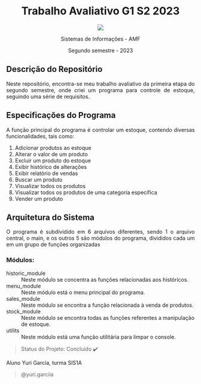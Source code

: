 # <h1 align="center"> **Trabalho Avaliativo G1 S2 2023** </h1>

<p align="center">
  <img src="https://s3.dualstack.us-east-2.amazonaws.com/pythondotorg-assets/media/community/logos/python-logo-only.png">
</p>



<p align="center">
  Sistemas de Informações - AMF
</p>
<p align="center">
  Segundo semestre - 2023
</p>

## **Descrição do Repositório**
<p align="justify"> Neste repositório, encontra-se meu trabalho avaliativo da primeira etapa do segundo semestre, onde criei um programa para controle de estoque, seguindo uma série de requisitos. </p


## <h2>**Especificações do Programa** </h2>
<p align="justify">  A função principal do programa é controlar um estoque, contendo diversas funcionalidades, tais como: </p>
<ol>
<li>Adicionar produtos ao estoque</li>
<li>Alterar o valor de um produto</li>
<li>Excluir um produto do estoque</li>
<li>Exibir histórico de alterações</li>
<li>Exibir relatório de vendas</li>
<li>Buscar um produto</li>
<li>Visualizar todos os produtos</li>
<li>Visualizar todos os produtos de uma categoria específica</li>
<li>Vender um produto</li>
</ol>

<h2> Arquitetura do Sistema </h2>
<p align="justify"> O programa é subdividido em 6 arquivos diferentes, sendo 1 o arquivo central, o main, e os outros 5 são módulos do programa, divididos cada um em um grupo de funções organizadas </p>
<h3>Módulos: </h3>
<dl>
  <dt>historic_module</dt>
    <dd>Neste módulo se concentra as funções relacionadas aos históricos.</dd>
  <dt>menu_module</dt>
    <dd>Neste módulo está o menu principal do programa.</dd>
  <dt>sales_module</dt>
    <dd>Neste módulo se encontra a função relacionada à venda de produtos.</dd>
  <dt>stock_module</dt>
    <dd>Neste módulo se encontra todas as funções referentes a manipulação de estoque.</dd>
  <dt>utilits</dt>
    <dd>Neste módulo está uma função utilitária para limpar o console.</dd>
</dl>



> Status do Projeto: Concluido :heavy_check_mark:


Aluno Yuri Garcia, turma SIS1A


> @yuri.garciia
